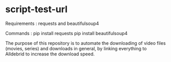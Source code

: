 # script-test-url

Requirements : requests and beautifulsoup4

Commands : 
pip install requests
pip install beautifulsoup4

The purpose of this repository is to automate the downloading of video files (movies, series) and downloads in general, by linking everything to Alldebrid to increase the download speed.
